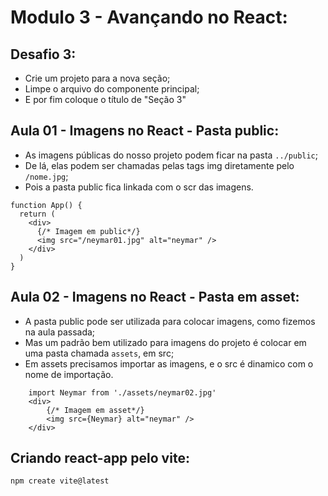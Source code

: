 # Modulo 3 - Avançando no React:

## Desafio 3:

* Crie um projeto para a nova seção;
* Limpe o arquivo do componente principal;
* E por fim coloque o título de "Seção 3"

## Aula 01 - Imagens no React - Pasta public:

* As imagens públicas do nosso projeto podem ficar na pasta `../public`;
* De lá, elas podem ser chamadas pelas tags img diretamente pelo `/nome.jpg`;
* Pois a pasta public fica linkada com o scr das imagens.

```
function App() {
  return (
    <div>
      {/* Imagem em public*/}
      <img src="/neymar01.jpg" alt="neymar" />
    </div>
  )
}
```

## Aula 02 - Imagens no React - Pasta em asset:

* A pasta public pode ser utilizada para colocar imagens, como fizemos na aula passada;
* Mas um padrão bem utilizado para imagens do projeto é colocar em uma pasta chamada `assets`, em src;
* Em assets precisamos importar as imagens, e o src é dinamico com o nome de importação.

```
    import Neymar from './assets/neymar02.jpg'
    <div>
        {/* Imagem em asset*/}
        <img src={Neymar} alt="neymar" />
    </div>
```

## Criando react-app pelo vite:
`npm create vite@latest`